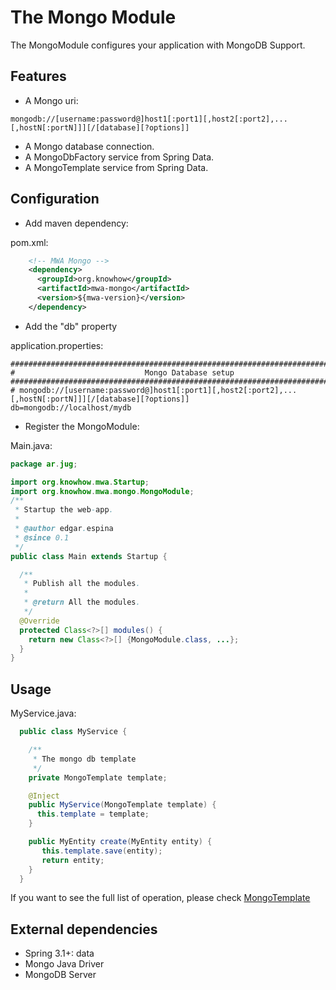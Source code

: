 # The Mongo Module
The MongoModule configures your application with MongoDB Support.

## Features
* A Mongo uri:
```properties
mongodb://[username:password@]host1[:port1][,host2[:port2],...[,hostN[:portN]]][/[database][?options]]
```
* A Mongo database connection.
* A MongoDbFactory service from Spring Data.
* A MongoTemplate service from Spring Data.

## Configuration
* Add maven dependency:

pom.xml:

```xml
    <!-- MWA Mongo -->
    <dependency>
      <groupId>org.knowhow</groupId>
      <artifactId>mwa-mongo</artifactId>
      <version>${mwa-version}</version>
    </dependency>
```

* Add the "db" property

application.properties:

```properties
###############################################################################
#                             Mongo Database setup
###############################################################################
# mongodb://[username:password@]host1[:port1][,host2[:port2],...[,hostN[:portN]]][/[database][?options]]
db=mongodb://localhost/mydb

```

* Register the MongoModule:

Main.java:

```java
package ar.jug;

import org.knowhow.mwa.Startup;
import org.knowhow.mwa.mongo.MongoModule;
/**
 * Startup the web-app.
 *
 * @author edgar.espina
 * @since 0.1
 */
public class Main extends Startup {

  /**
   * Publish all the modules.
   *
   * @return All the modules.
   */
  @Override
  protected Class<?>[] modules() {
    return new Class<?>[] {MongoModule.class, ...};
  }
}
```

## Usage
MyService.java:

```java
  public class MyService {

    /**
     * The mongo db template
     */
    private MongoTemplate template;

    @Inject
    public MyService(MongoTemplate template) {
      this.template = template;
    }

    public MyEntity create(MyEntity entity) {
       this.template.save(entity);
       return entity;
    }
  }
```
If you want to see the full list of operation, please check [MongoTemplate](http://static.springsource.org/spring-data/data-mongo/docs/current/api/org/springframework/data/mongodb/core/MongoTemplate.html)


## External dependencies
* Spring 3.1+: data
* Mongo Java Driver
* MongoDB Server